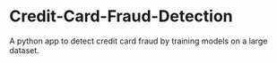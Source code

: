 # Credit-Card-Fraud-Detection
A python app to detect credit card fraud by training models on a large dataset.
